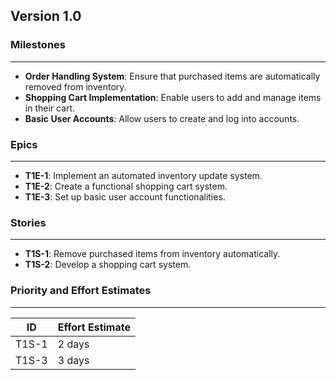 ## Version 1.0

### Milestones
---
- **Order Handling System**: Ensure that purchased items are automatically removed from inventory.  
- **Shopping Cart Implementation**: Enable users to add and manage items in their cart.  
- **Basic User Accounts**: Allow users to create and log into accounts.

### Epics
---
- **T1E-1**: Implement an automated inventory update system.  
- **T1E-2**: Create a functional shopping cart system.  
- **T1E-3**: Set up basic user account functionalities.

### Stories
---
- **T1S-1**: Remove purchased items from inventory automatically.  
- **T1S-2**: Develop a shopping cart system.

### Priority and Effort Estimates
---
| **ID**   | **Effort Estimate** |
|----------|---------------------|
| T1S-1    | 2 days              |
| T1S-3    | 3 days              |
